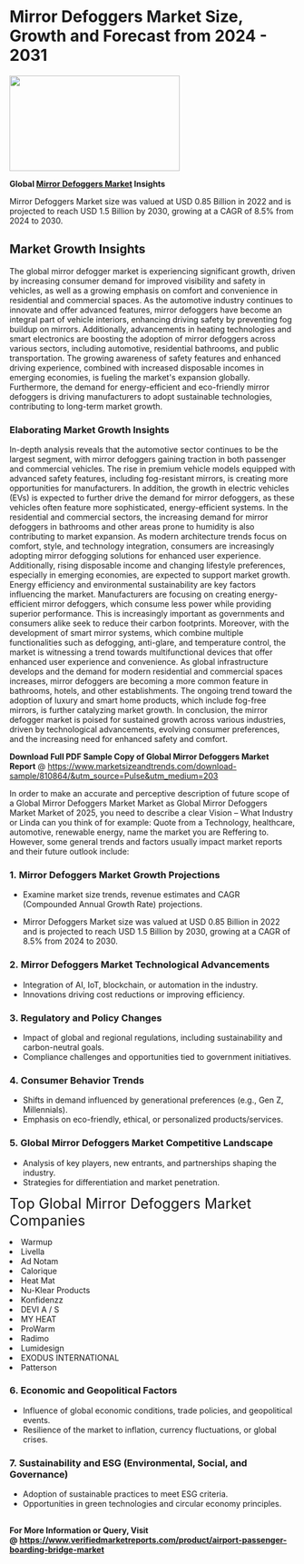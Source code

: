 <H1>Mirror Defoggers Market Size, Growth and Forecast from 2024 - 2031</H1><img class="aligncenter size-medium wp-image-584254" src="https://thirdeyenews.in/wp-content/uploads/2024/09/Global-Market-Research-300x168.jpeg" alt="" width="300" height="168" /><p><strong>Global&nbsp;<a href="https://www.marketsizeandtrends.com/download-sample/810864/&amp;utm_source=Pulse&amp;utm_medium=203">Mirror Defoggers Market</a> Insights</strong></p><p>Mirror Defoggers Market size was valued at USD 0.85 Billion in 2022 and is projected to reach USD 1.5 Billion by 2030, growing at a CAGR of 8.5% from 2024 to 2030.</p><p><h2>Market Growth Insights</h2> <p>The global mirror defogger market is experiencing significant growth, driven by increasing consumer demand for improved visibility and safety in vehicles, as well as a growing emphasis on comfort and convenience in residential and commercial spaces. As the automotive industry continues to innovate and offer advanced features, mirror defoggers have become an integral part of vehicle interiors, enhancing driving safety by preventing fog buildup on mirrors. Additionally, advancements in heating technologies and smart electronics are boosting the adoption of mirror defoggers across various sectors, including automotive, residential bathrooms, and public transportation. The growing awareness of safety features and enhanced driving experience, combined with increased disposable incomes in emerging economies, is fueling the market's expansion globally. Furthermore, the demand for energy-efficient and eco-friendly mirror defoggers is driving manufacturers to adopt sustainable technologies, contributing to long-term market growth. <h3>Elaborating Market Growth Insights</h3> <p>In-depth analysis reveals that the automotive sector continues to be the largest segment, with mirror defoggers gaining traction in both passenger and commercial vehicles. The rise in premium vehicle models equipped with advanced safety features, including fog-resistant mirrors, is creating more opportunities for manufacturers. In addition, the growth in electric vehicles (EVs) is expected to further drive the demand for mirror defoggers, as these vehicles often feature more sophisticated, energy-efficient systems. In the residential and commercial sectors, the increasing demand for mirror defoggers in bathrooms and other areas prone to humidity is also contributing to market expansion. As modern architecture trends focus on comfort, style, and technology integration, consumers are increasingly adopting mirror defogging solutions for enhanced user experience. Additionally, rising disposable income and changing lifestyle preferences, especially in emerging economies, are expected to support market growth. Energy efficiency and environmental sustainability are key factors influencing the market. Manufacturers are focusing on creating energy-efficient mirror defoggers, which consume less power while providing superior performance. This is increasingly important as governments and consumers alike seek to reduce their carbon footprints. Moreover, with the development of smart mirror systems, which combine multiple functionalities such as defogging, anti-glare, and temperature control, the market is witnessing a trend towards multifunctional devices that offer enhanced user experience and convenience. As global infrastructure develops and the demand for modern residential and commercial spaces increases, mirror defoggers are becoming a more common feature in bathrooms, hotels, and other establishments. The ongoing trend toward the adoption of luxury and smart home products, which include fog-free mirrors, is further catalyzing market growth. In conclusion, the mirror defogger market is poised for sustained growth across various industries, driven by technological advancements, evolving consumer preferences, and the increasing need for enhanced safety and comfort. </p><p><span class=""><strong>Download Full PDF Sample Copy of Global Mirror Defoggers Market Report</strong> @ <a href="https://www.marketsizeandtrends.com/download-sample/810864/&amp;utm_source=Pulse&amp;utm_medium=203" target="_blank">https://www.marketsizeandtrends.com/download-sample/810864/&amp;utm_source=Pulse&amp;utm_medium=203</a></span></p><p>In order to make an accurate and perceptive description of future scope of a Global&nbsp;Mirror Defoggers Market Market as Global&nbsp;Mirror Defoggers Market Market of 2025, you need to describe a clear Vision &ndash; What Industry or Linda can you think of for example: Quote from a Technology, healthcare, automotive, renewable energy, name the market you are Reffering to. However, some general trends and factors usually impact market reports and their future outlook include:</p><h3>1.&nbsp;<strong>Mirror Defoggers Market Growth Projections</strong></h3><ul><li>Examine market size trends, revenue estimates and CAGR (Compounded Annual Growth Rate) projections.</li><li><p>Mirror Defoggers Market size was valued at USD 0.85 Billion in 2022 and is projected to reach USD 1.5 Billion by 2030, growing at a CAGR of 8.5% from 2024 to 2030.</p></li></ul><h3>2.&nbsp;<strong>Mirror Defoggers Market Technological Advancements</strong></h3><ul><li>Integration of AI, IoT, blockchain, or automation in the industry.</li><li>Innovations driving cost reductions or improving efficiency.</li></ul><h3>3.&nbsp;<strong>Regulatory and Policy Changes</strong></h3><ul><li>Impact of global and regional regulations, including sustainability and carbon-neutral goals.</li><li>Compliance challenges and opportunities tied to government initiatives.</li></ul><h3>4.&nbsp;<strong>Consumer Behavior Trends</strong></h3><ul><li>Shifts in demand influenced by generational preferences (e.g., Gen Z, Millennials).</li><li>Emphasis on eco-friendly, ethical, or personalized products/services.</li></ul><h3>5.&nbsp;<strong>Global Mirror Defoggers Market Competitive Landscape</strong></h3><ul><li>Analysis of key players, new entrants, and partnerships shaping the industry.</li><li>Strategies for differentiation and market penetration.</li></ul><p data-pm-slice="1 1 []"><span style="color: inherit; font-family: inherit; font-size: 25px;">Top Global Mirror Defoggers Market Companies</span></p><div class="" data-test-id=""><p><li>Warmup</li><li> Livella</li><li> Ad Notam</li><li> Calorique</li><li> Heat Mat</li><li> Nu-Klear Products</li><li> Konfidenzz</li><li> DEVI A / S</li><li> MY HEAT</li><li> ProWarm</li><li> Radimo</li><li> Lumidesign</li><li> EXODUS INTERNATIONAL</li><li> Patterson</li></p></div><h3>6.&nbsp;<strong>Economic and Geopolitical Factors</strong></h3><ul><li>Influence of global economic conditions, trade policies, and geopolitical events.</li><li>Resilience of the market to inflation, currency fluctuations, or global crises.</li></ul><h3>7.&nbsp;<strong>Sustainability and ESG (Environmental, Social, and Governance)</strong></h3><ul><li>Adoption of sustainable practices to meet ESG criteria.</li><li>Opportunities in green technologies and circular economy principles.</li></ul><h2><strong style="font-size: 14px;">For More Information or Query, Visit @&nbsp;</strong><a style="background-color: #ffffff; font-size: 14px;" href="https://www.marketsizeandtrends.com/report/mirror-defoggers-market/" target="_blank">https://www.verifiedmarketreports.com/product/airport-passenger-boarding-bridge-market</a></h2>
